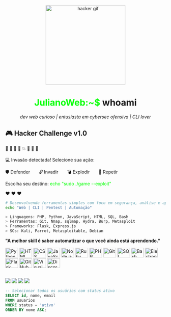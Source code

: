 
<p align="center">
  <img src="https://media.tenor.com/zzntm2_9B3gAAAAC/hacker.gif" width="250" alt="hacker gif">
</p>

<h1 align="center"><span style="color:#00ff00;">JulianoWeb:~$</span> whoami</h1>

<p align="center">
  <i>dev web curioso | entusiasta em cybersec ofensiva | CLI lover</i>
</p>

<h2>🎮 Hacker Challenge v1.0</h2>

<p>
👾 👾 👾 👾 💥 👾 👾 👾 <br><br>
💻 Invasão detectada! Selecione sua ação:
</p>

<p>
🛡️ Defender  🔓 Invadir  💣 Explodir  🔁 Repetir
</p>

<p>
Escolha seu destino:  
<span style="color:lime">echo "sudo ./game --exploit"</span>
</p>

<p>
❤️ ❤️ ❤️
</p>

```sh
# Desenvolvendo ferramentas simples com foco em segurança, análise e aprendizado
echo "Web | CLI | Pentest | Automação"
```

```sh
> Linguagens: PHP, Python, JavaScript, HTML, SQL, Bash
> Ferramentas: Git, Nmap, sqlmap, Hydra, Burp, Metasploit
> Frameworks: Flask, Express.js
> SOs: Kali, Parrot, Metasploitable, Debian
```

**"A melhor skill é saber automatizar o que você ainda está aprendendo."**

<p>
<img src="https://skillicons.dev/icons?i=py" alt="Python" height="30" width="40" />
<img src="https://skillicons.dev/icons?i=html" alt="HTML" height="30" width="40" />
<img src="https://skillicons.dev/icons?i=css" alt="CSS" height="30" width="40" />
<img src="https://skillicons.dev/icons?i=js" alt="JavaScript" height="30" width="40" />
<img src="https://skillicons.dev/icons?i=nodejs" alt="Node.js" height="30" width="40" />
<img src="https://skillicons.dev/icons?i=ruby" alt="Ruby" height="30" width="40" />
<img src="https://skillicons.dev/icons?i=php" alt="PHP" height="30" width="40" />
<img src="https://skillicons.dev/icons?i=git" alt="Git" height="30" width="40" />
<img src="https://skillicons.dev/icons?i=mysql" alt="SQL" height="30" width="40" />
<img src="https://skillicons.dev/icons?i=bash" alt="Bash" height="30" width="40" />
<img src="https://skillicons.dev/icons?i=electron" alt="Electron" height="30" width="40" />
<img src="https://skillicons.dev/icons?i=flask" alt="Flask" height="30" width="40" />
<img src="https://skillicons.dev/icons?i=github" alt="GitHub" height="30" width="40" />
<img src="https://skillicons.dev/icons?i=vscode" alt="Visual Studio Code" height="30" width="40" />
<img src="https://skillicons.dev/icons?i=discord" alt="Discord" height="30" width="40" />
</p>

##

<div> 
 <a href="mailto:julianclam78@gmail.com"><img src="https://img.shields.io/badge/-Gmail-%23333?style=for-the-badge&logo=gmail&logoColor=white" target="_blank"></a>
 <a href="https://www.linkedin.com/in/juliano-almeida-aab984330/" target="_blank"><img src="https://img.shields.io/badge/-LinkedIn-%230077B5?style=for-the-badge&logo=linkedin&logoColor=white" target="_blank"></a>
 <a href="https://studio.youtube.com/channel/UCBcj9XyS6Y8XC2HGrOBxx2w" target="_blank"><img src="https://img.shields.io/badge/-YouTube-%23FF0000?style=for-the-badge&logo=youtube&logoColor=white" target="_blank"></a>
 <a href="https://discord.gg/t9V4vac86T" target="_blank"><img src="https://img.shields.io/badge/-Discord-%235865F2?style=for-the-badge&logo=discord&logoColor=white" target="_blank"></a>
</div>

```sql
-- Selecionar todos os usuários com status ativo
SELECT id, nome, email
FROM usuarios
WHERE status = 'ativo'
ORDER BY nome ASC;
